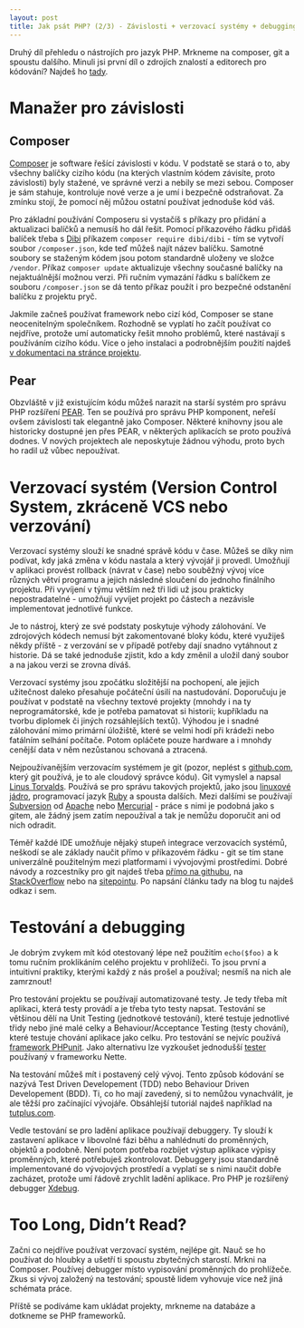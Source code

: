```yaml
---
layout: post
title: Jak psát PHP? (2/3) - Závislosti + verzovací systémy + debugging
---
```


Druhý díl přehledu o nástrojích pro jazyk PHP. Mrkneme na composer, git a spoustu dalšího. Minuli jsi první díl o zdrojích znalostí a editorech pro kódování? Najdeš ho [tady](http://jakpsatphp.cz/Jak-psat-php-Zdroje-znalosti+vyvojove-prostredi/). 

# Manažer pro závislosti

## Composer
[Composer](https://getcomposer.org/) je software řešící závislosti v kódu. V podstatě se stará o to, aby všechny balíčky cizího kódu (na kterých vlastním kódem závisíte, proto závislosti) byly stažené, ve správné verzi a nebily se mezi sebou. Composer je sám stahuje, kontroluje nové verze a je umí i bezpečně odstraňovat. Za zmínku stojí, že pomocí něj můžou ostatní používat jednoduše kód váš. 

Pro základní používání Composeru si vystačíš s příkazy pro přidání a aktualizaci balíčků a nemusíš ho dál řešit. Pomocí příkazového řádku přidáš balíček třeba s [Dibi](https://dibiphp.com/) příkazem `composer require dibi/dibi` - tím se vytvoří soubor `/composer.json`, kde teď můžeš najít název balíčku. Samotné soubory se staženým kódem jsou potom standardně uloženy ve složce `/vendor`. Příkaz `composer update` aktualizuje všechny současné balíčky na nejaktuálnější možnou verzi. Při ručním vymazání řádku s balíčkem ze souboru `/composer.json` se dá tento příkaz použít i pro bezpečné odstanění balíčku z projektu pryč. 

Jakmile začneš používat framework nebo cizí kód, Composer se stane neocenitelným společníkem. Rozhodně se vyplatí ho začít používat co nejdříve, protože umí automaticky řešit mnoho problémů, které nastávají s používáním cizího kódu. Více o jeho instalaci a podrobnějším použití najdeš [v dokumentaci na stránce projektu](https://getcomposer.org/doc/00-intro.md). 

## Pear
Obzvláště v již existujícím kódu můžeš narazit na starší systém pro správu PHP rozšíření [PEAR](https://pear.php.net/). Ten se používá pro správu PHP komponent, neřeší ovšem závislosti tak elegantně jako Composer. Některé knihovny jsou ale historicky dostupné jen přes PEAR, v některých aplikacích se proto používá dodnes. V nových projektech ale neposkytuje žádnou výhodu, proto bych ho radil už vůbec nepoužívat. 

# Verzovací systém (Version Control System, zkráceně VCS nebo verzování)
Verzovací systémy slouží ke snadné správě kódu v čase. Můžeš se díky nim podívat, kdy jaká změna v kódu nastala a který vývojář ji provedl. Umožňují v aplikaci provést rollback (návrat v čase) nebo souběžný vývoj více různých větví programu a jejich následné sloučení do jednoho finálního projektu. Při vyvíjení v týmu větším než tři lidi už jsou prakticky nepostradatelné - umožňují vyvíjet projekt po částech a nezávisle implementovat jednotlivé funkce. 
 
Je to nástroj, který ze své podstaty poskytuje výhody zálohování. Ve zdrojových kódech nemusí být zakomentované bloky kódu, které využiješ někdy příště - z verzování se v případě potřeby dají snadno vytáhnout z historie. Dá se také jednoduše zjistit, kdo a kdy změnil a uložil daný soubor a na jakou verzi se zrovna díváš. 

Verzovací systémy jsou zpočátku složitější na pochopení, ale jejich užitečnost daleko přesahuje počáteční úsilí na nastudování. Doporučuju je používat v podstatě na všechny textové projekty (mnohdy i na ty neprogramátorské, kde je potřeba pamatovat si historii; kupříkladu na tvorbu diplomek či jiných rozsáhlejších textů). Výhodou je i snadné zálohování mimo primární úložiště, které se velmi hodí při krádeži nebo fatálním selhání počítače. Potom opláčete pouze hardware a i mnohdy cenější data v něm nezůstanou schovaná a ztracená. 

Nejpoužívanějším verzovacím systémem je git (pozor, neplést s [github.com](https://github.com), který git používá, je to ale cloudový správce kódu). Git vymyslel a napsal [Linus Torvalds](https://cs.wikipedia.org/wiki/Linus_Torvalds). Používá se pro správu takových projektů, jako jsou [linuxové jádro](https://github.com/torvalds/linux), programovací jazyk [Ruby](https://github.com/ruby/ruby) a spousta dalších. Mezi dalšími se používají [Subversion](https://subversion.apache.org/) od [Apache](https://www.apache.org/) nebo [Mercurial](https://www.mercurial-scm.org/) - práce s nimi je podobná jako s gitem, ale žádný jsem zatím nepoužíval a tak je nemůžu doporučit ani od nich odradit. 

Téměř každé IDE umožňuje nějaký stupeň integrace verzovacích systémů, neškodí se ale základy naučit přímo v příkazovém řádku - git se tím stane univerzálně použitelným mezi platformami i vývojovými prostředími. Dobré návody a rozcestníky pro git najdeš třeba [přímo na githubu](https://rogerdudler.github.io/git-guide/), na [StackOverflow](https://stackoverflow.com/questions/315911/git-for-beginners-the-definitive-practical-guide) nebo na [sitepointu](https://www.sitepoint.com/git-for-beginners/). Po napsání článku tady na blog tu najdeš odkaz i sem. 

# Testování a debugging
Je dobrým zvykem mít kód otestovaný lépe než použitím `echo($foo)` a k tomu ručním proklikáním celého projektu v prohlížeči. To jsou první a intuitivní praktiky, kterými každý z nás prošel a používal; nesmíš na nich ale zamrznout! 

Pro testování projektu se používají automatizované testy. Je tedy třeba mít aplikaci, která testy provádí a je třeba tyto testy napsat. Testování se většinou dělí na Unit Testing (jednotkové testování), které testuje jednotlivé třidy nebo jiné malé celky a Behaviour/Acceptance Testing (testy chování), které testuje chování aplikace jako celku. Pro testování se nejvíc používá [framework PHPunit](https://phpunit.de/). Jako alternativu lze vyzkoušet jednodušší [tester](https://tester.nette.org/cs/) používaný v frameworku Nette.  

Na testování můžeš mít i postavený celý vývoj. Tento způsob kódování se nazývá Test Driven Developement (TDD) nebo Behaviour Driven Developement (BDD). Ti, co ho mají zavedený, si to nemůžou vynachválit, je ale těžší pro začínající vývojáře. Obsáhlejší tutoriál najdeš například na [tutplus.com](https://code.tutsplus.com/tutorials/the-newbies-guide-to-test-driven-development--net-13835). 

Vedle testování se pro ladění aplikace používají debuggery. Ty slouží k zastavení aplikace v libovolné fázi běhu a nahlédnutí do proměnných, objektů a podobně. Není potom potřeba rozbíjet výstup aplikace výpisy proměnných, které potřebuješ zkontrolovat. Debuggery jsou standardně implementované do vývojových prostředí a vyplatí se s nimi naučit dobře zacházet, protože umí řádově zrychlit ladění aplikace. Pro PHP je rozšířený debugger [Xdebug](https://xdebug.org/). 

# Too Long, Didn’t Read?
Začni co nejdříve používat verzovací systém, nejlépe git. Nauč se ho používat do hloubky a ušetří ti spoustu zbytečných starostí. Mrkni na Composer. Používej debugger místo vypisování proměnných do prohlížeče. Zkus si vývoj založený na testování; spoustě lidem vyhovuje více než jiná schémata práce.    

Příště se podíváme kam ukládat projekty, mrkneme na databáze a dotkneme se PHP frameworků. 